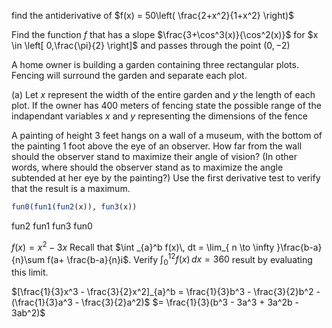 find the antiderivative of $f(x) = 50\left( \frac{2+x^2}{1+x^2} \right)$

Find the function $f$ that has a slope $\frac{3+\cos^3(x)}{\cos^2(x)}$ for $x \in \left[ 0,\frac{\pi}{2} \right]$ and passes through the point $(0,-2)$

A home owner is building a garden containing three rectangular plots. Fencing will surround the garden and separate each plot.

(a) Let $x$ represent the width of the entire garden and $y$ the length of each plot. If the owner has 400 meters of fencing state the possible range of the indapendant variables $x$ and $y$  representing the dimensions of the fence


A painting of height 3 feet hangs on a wall of a museum, with the bottom of the painting 1 foot above the eye of an observer. How far from the wall should the observer stand to maximize their angle of vision? (In other words, where should the observer stand as to maximize the angle subtended at her eye by the painting?) Use the first derivative test to verify that the result is a maximum.



```r
fun0(fun1(fun2(x)), fun3(x))
```

fun2
fun1
fun3
fun0


$f(x)=x^2 -3x$
Recall that $\int _{a}^b f(x)\, dt = \lim_{ n \to \infty }\frac{b-a}{n}\sum f(a+ \frac{b-a}{n}i$. Verify $\int _{0}^{12}f(x) \, dx = 360$ result by evaluating this limit.

$[\frac{1}{3}x^3 - \frac{3}{2}x^2]_{a}^b = \frac{1}{3}b^3 - \frac{3}{2}b^2 - (\frac{1}{3}a^3 - \frac{3}{2}a^2)$ $= \frac{1}{3}(b^3 - 3a^3 + 3a^2b - 3ab^2)$
